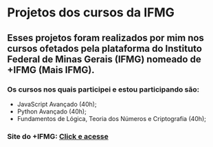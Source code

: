 # Projetos dos cursos da IFMG

## Esses projetos foram realizados por mim nos cursos ofetados pela plataforma do Instituto Federal de Minas Gerais (IFMG) nomeado de +IFMG (Mais IFMG). 
### Os cursos nos quais participei e estou participando são:
- JavaScript Avançado (40h);
- Python Avançado (40h);
- Fundamentos de Lógica, Teoria dos Números e Criptografia (40h);


### Site do +IFMG: <a href="https://mais.ifmg.edu.br/maisifmg/" target="_blank">Click e acesse</a> 
